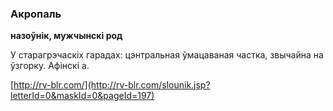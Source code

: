 ### Акропаль
**назоўнік, мужчынскі род**

У старагрэчаскіх гарадах: цэнтральная ўмацаваная частка, звычайна на ўзгорку. Афінскі а.

<a rel="author">[http://rv-blr.com/](http://rv-blr.com/slounik.jsp?letterId=0&maskId=0&pageId=197)</a>
